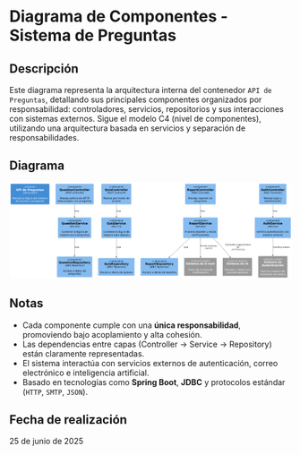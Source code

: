 # Diagrama de Componentes - Sistema de Preguntas

## Descripción

Este diagrama representa la arquitectura interna del contenedor `API de Preguntas`, detallando sus principales componentes organizados por responsabilidad: controladores, servicios, repositorios y sus interacciones con sistemas externos. Sigue el modelo C4 (nivel de componentes), utilizando una arquitectura basada en servicios y separación de responsabilidades.

## Diagrama

![Diagrama de Componentes - Sistema de Preguntas](Img/diagrama-componentes.png)


## Notas

- Cada componente cumple con una **única responsabilidad**, promoviendo bajo acoplamiento y alta cohesión.
- Las dependencias entre capas (Controller → Service → Repository) están claramente representadas.
- El sistema interactúa con servicios externos de autenticación, correo electrónico e inteligencia artificial.
- Basado en tecnologías como **Spring Boot**, **JDBC** y protocolos estándar (`HTTP`, `SMTP`, `JSON`).

## Fecha de realización

25 de junio de 2025
